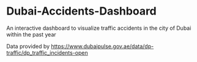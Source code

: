 # Dubai-Accidents-Dashboard
An interactive dashboard to visualize traffic accidents in the city of Dubai within the past year


Data provided by https://www.dubaipulse.gov.ae/data/dp-traffic/dp_traffic_incidents-open
